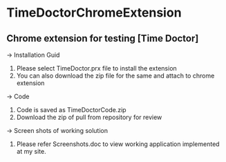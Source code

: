 # TimeDoctorChromeExtension
Chrome extension for testing [Time Doctor]
----------
-> Installation Guid
1. Please select TimeDoctor.prx file to install the extension
2. You can also download the zip file for the same and attach to chrome extension

-> Code
1. Code is saved as TimeDoctorCode.zip
2. Download the zip of pull from repository for review

-> Screen shots of working solution
1. Please refer Screenshots.doc to view working application implemented at my site.
